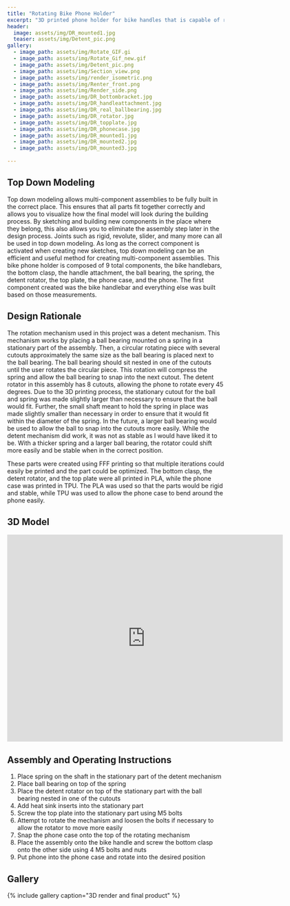 ```yaml
---
title: "Rotating Bike Phone Holder"
excerpt: "3D printed phone holder for bike handles that is capable of rotating"
header:
  image: assets/img/DR_mounted1.jpg
  teaser: assets/img/Detent_pic.png
gallery:
  - image_path: assets/img/Rotate_GIF.gi
  - image_path: assets/img/Rotate_Gif_new.gif
  - image_path: assets/img/Detent_pic.png
  - image_path: assets/img/Section_view.png
  - image_path: assets/img/render_isometric.png
  - image_path: assets/img/Renter_front.png
  - image_path: assets/img/Render_side.png
  - image_path: assets/img/DR_bottombracket.jpg
  - image_path: assets/img/DR_handleattachment.jpg
  - image_path: assets/img/DR_real_ballbearing.jpg
  - image_path: assets/img/DR_rotator.jpg
  - image_path: assets/img/DR_topplate.jpg
  - image_path: assets/img/DR_phonecase.jpg
  - image_path: assets/img/DR_mounted1.jpg
  - image_path: assets/img/DR_mounted2.jpg
  - image_path: assets/img/DR_mounted3.jpg
   
---
```


## Top Down Modeling

Top down modeling allows multi-component assemblies to be fully built in the correct place. This ensures that all parts fit together correctly and allows you to visualize how the final model will look during the building process. By sketching and building new components in the place where they belong, this also allows you to eliminate the assembly step later in the design process. Joints such as rigid, revolute, slider, and many more can all be used in top down modeling. As long as the correct component is activated when creating new sketches, top down modeling can be an efficient and useful method for creating multi-component assemblies. This bike phone holder is composed of 9 total components, the bike handlebars, the bottom clasp, the handle attachment, the ball bearing, the spring, the detent rotator, the top plate, the phone case, and the phone. The first component created was the bike handlebar and everything else was built based on those measurements. 

## Design Rationale

The rotation mechanism used in this project was a detent mechanism. This mechanism works by placing a ball bearing mounted on a spring in a stationary part of the assembly. Then, a circular rotating piece with several cutouts approximately the same size as the ball bearing is placed next to the ball bearing. The ball bearing should sit nested in one of the cutouts until the user rotates the circular piece. This rotation will compress the spring and allow the ball bearing to snap into the next cutout. The detent rotator in this assembly has 8 cutouts, allowing the phone to rotate every 45 degrees. Due to the 3D printing process, the stationary cutout for the ball and spring was made slightly larger than necessary to ensure that the ball would fit. Further, the small shaft meant to hold the spring in place was made slightly smaller than necessary in order to ensure that it would fit within the diameter of the spring. In the future, a larger ball bearing would be used to allow the ball to snap into the cutouts more easily. While the detent mechanism did work, it was not as stable as I would have liked it to be. With a thicker spring and a larger ball bearing, the rotator could shift more easily and be stable when in the correct position. 

These parts were created using FFF printing so that multiple iterations could easily be printed and the part could be optimized. The bottom clasp, the detent rotator, and the top plate were all printed in PLA, while the phone case was printed in TPU. The PLA was used so that the parts would be rigid and stable, while TPU was used to allow the phone case to bend around the phone easily. 

## 3D Model

<iframe src="https://vanderbilt643.autodesk360.com/shares/public/SH286ddQT78850c0d8a4bacc05d0ce550897?mode=embed" width="640" height="480" allowfullscreen="true" webkitallowfullscreen="true" mozallowfullscreen="true"  frameborder="0"></iframe>


## Assembly and Operating Instructions

1. Place spring on the shaft in the stationary part of the detent mechanism
2. Place ball bearing on top of the spring
3. Place the detent rotator on top of the stationary part with the ball bearing nested in one of the cutouts
4. Add heat sink inserts into the stationary part
5. Screw the top plate into the stationary part using M5 bolts 
6. Attempt to rotate the mechanism and loosen the bolts if necessary to allow the rotator to move more easily
7. Snap the phone case onto the top of the rotating mechanism
8. Place the assembly onto the bike handle and screw the bottom clasp onto the other side using 4 M5 bolts and nuts
9. Put phone into the phone case and rotate into the desired position

## Gallery

{% include gallery caption="3D render and final product" %}

